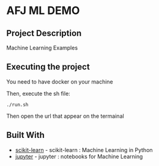 # AFJ ML DEMO

## Project Description

Machine Learning Examples


## Executing the project

You need to have docker on your machine

Then, execute the sh file:
```
./run.sh
```
Then open the url that appear on the termainal


## Built With
* [scikit-learn](https://scikit-learn.org/) - scikit-learn : Machine Learning in Python
* [jupyter](https://jupyter.org/) - jupyter : notebooks for Machine Learning

